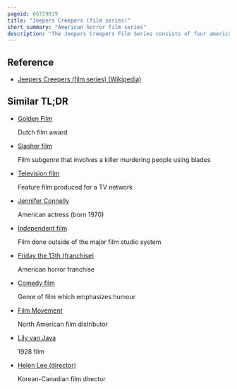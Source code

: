 ```yaml
---
pageid: 66729819
title: "Jeepers Creepers (film series)"
short_summary: "American horror film series"
description: "The Jeepers Creepers Film Series consists of four american Horror Films. The first three Films were written and directed by Victor Salva and the fourth was directed by Timo Vuorensola. The Antagonist in each of the Films is the Creeper, a demonic serial Killer played by Jonathan Breck in the first three Entries and Jarreau Benjamin in the fourth. The first Film starring Justin long and gina Philips received a commercial Success at the Box Office in 2001 and received somewhat positive Reviews from Critics and received a Nomination for the Saturn Award for best Horror Film. Subsequent Entries in the Series were not well received."
---
```


## Reference

- [Jeepers Creepers (film series) (Wikipedia)](https://en.wikipedia.org/?curid=66729819)

## Similar TL;DR

- [Golden Film](/tldr/en/golden-film)

  Dutch film award

- [Slasher film](/tldr/en/slasher-film)

  Film subgenre that involves a killer murdering people using blades

- [Television film](/tldr/en/television-film)

  Feature film produced for a TV network

- [Jennifer Connelly](/tldr/en/jennifer-connelly)

  American actress (born 1970)

- [Independent film](/tldr/en/independent-film)

  Film done outside of the major film studio system

- [Friday the 13th (franchise)](/tldr/en/friday-the-13th-franchise)

  American horror franchise

- [Comedy film](/tldr/en/comedy-film)

  Genre of film which emphasizes humour

- [Film Movement](/tldr/en/film-movement)

  North American film distributor

- [Lily van Java](/tldr/en/lily-van-java)

  1928 film

- [Helen Lee (director)](/tldr/en/helen-lee-director)

  Korean-Canadian film director
